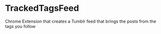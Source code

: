 # TrackedTagsFeed
Chrome Extension that creates a Tumblr feed that brings the posts from the tags you follow
